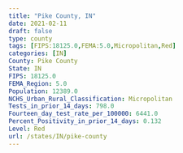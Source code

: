 ```yaml
---
title: "Pike County, IN"
date: 2021-02-11
draft: false
type: county
tags: [FIPS:18125.0,FEMA:5.0,Micropolitan,Red]
categories: [IN]
County: Pike County
State: IN
FIPS: 18125.0
FEMA_Region: 5.0
Population: 12389.0
NCHS_Urban_Rural_Classification: Micropolitan
Tests_in_prior_14_days: 798.0
Fourteen_day_test_rate_per_100000: 6441.0
Percent_Positivity_in_prior_14_days: 0.132
Level: Red
url: /states/IN/pike-county
---
```



